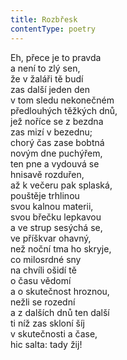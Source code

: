 ```yaml
---
title: Rozbřesk
contentType: poetry
---
```


<section>

Eh, přece je to pravda  
a není to zlý sen,  
že v žaláři tě budí  
zas další jeden den  
v tom sledu nekonečném  
předlouhých těžkých dnů,  
jež noříce se z bezdna  
zas mizí v bezednu;  
chorý čas zase bobtná  
novým dne puchýřem,  
ten pne a vydouvá se  
hnisavě rozduřen,  
až k večeru pak splaská,  
pouštěje trhlinou  
svou kalnou materii,  
svou břečku lepkavou  
a ve strup sesýchá se,  
ve příškvar ohavný,  
než noční tma ho skryje,  
co milosrdné sny  
na chvíli ošidí tě  
o času vědomí  
a o skutečnost hroznou,  
nežli se rozední  
a z dalších dnů ten další  
ti níž zas skloní šíj  
v skutečnosti a čase,  
hic salta: tady žij!

</section>
